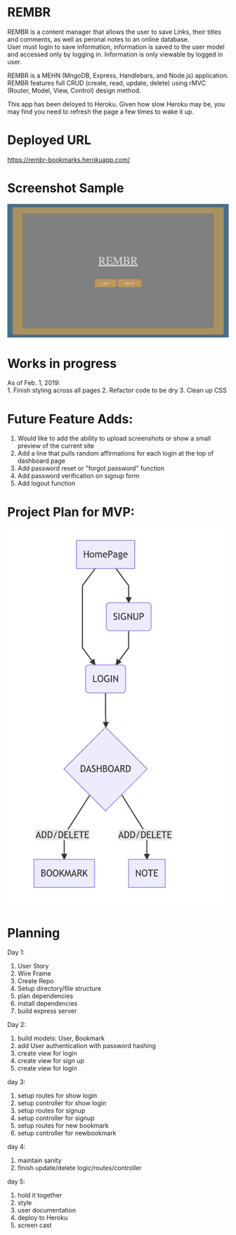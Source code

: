# REMBR

REMBR is a content manager that allows the user to save Links, their titles and comments, as well as peronal notes to an online database.  
User must login to save information, information is saved to the user model and accessed only by logging in.  Information is only viewable by logged in user.

REMBR is a MEHN (MngoDB, Express, Handlebars, and Node.js) application. REMBR features full CRUD (create, read, update, delete) using rMVC (Router, Model, View, Control) design method.

This app has been deloyed to Heroku. Given how slow Heroku may be, you may find you need to refresh the page a few times to wake it up.

# Deployed URL
 https://rembr-bookmarks.herokuapp.com/

 # Screenshot Sample

![Screenshot](./planning/images/Screenshot.png)


# Works in progress
As of Feb. 1, 2019:  
    1. Finish styling across all pages
    2. Refactor code to be dry
    3. Clean up CSS

# Future Feature Adds:
1. Would like to add the ability to upload screenshots or show a small preview of the current site
2. Add a line that pulls random affirmations for each login at the top of dashboard page
3. Add password reset or "forgot password" function
4. Add password verification on signup form
5. Add logout function

# Project Plan for MVP:

![Plan](./planning/images/Planning-chart.png)


# Planning


  Day 1: 
  
  1. User Story
  2. Wire Frame
  3. Create Repo
  4. Setup directory/file structure
  5. plan dependencies
  6. install dependencies
  7. build express server

  Day 2: 

  1. build models: User, Bookmark
  2. add User authentication with password hashing
  3. create view for login
  4. create view for sign up
  5. create view for login

  day 3:
  1. setup routes for show login
  2. setup controller for show login
  3. setup routes for signup
  4. setup controller for signup
  5. setup routes for new bookmark
  6. setup controller for newbookmark

  day 4:
  1. maintain sanity
  2. finish update/delete logic/routes/controller

  day 5:
  1. hold it together
  2. style
  3. user documentation
  4. deploy to Heroku
  5. screen cast
